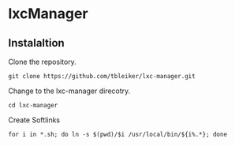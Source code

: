 # lxcManager

## Instalaltion

Clone the repository.
```
git clone https://github.com/tbleiker/lxc-manager.git
```

Change to the lxc-manager direcotry.
```
cd lxc-manager
```

Create Softlinks
```
for i in *.sh; do ln -s $(pwd)/$i /usr/local/bin/${i%.*}; done
```
